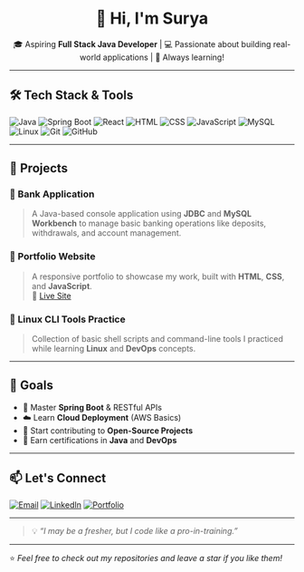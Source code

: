 <h1 align="center">👋 Hi, I'm Surya</h1>

<p align="center">
🎓 Aspiring <strong>Full Stack Java Developer</strong> | 💻 Passionate about building real-world applications | 🚀 Always learning!
</p>

---

## 🛠️ Tech Stack & Tools

![Java](https://img.shields.io/badge/-Java-007396?style=flat&logo=java&logoColor=white)
![Spring Boot](https://img.shields.io/badge/-SpringBoot-6DB33F?style=flat&logo=springboot&logoColor=white)
![React](https://img.shields.io/badge/-React-61DAFB?style=flat&logo=react&logoColor=black)
![HTML](https://img.shields.io/badge/-HTML5-E34F26?style=flat&logo=html5&logoColor=white)
![CSS](https://img.shields.io/badge/-CSS3-1572B6?style=flat&logo=css3)
![JavaScript](https://img.shields.io/badge/-JavaScript-F7DF1E?style=flat&logo=javascript&logoColor=black)
![MySQL](https://img.shields.io/badge/-MySQL-4479A1?style=flat&logo=mysql&logoColor=white)
![Linux](https://img.shields.io/badge/-Linux-FCC624?style=flat&logo=linux&logoColor=black)
![Git](https://img.shields.io/badge/-Git-F05032?style=flat&logo=git&logoColor=white)
![GitHub](https://img.shields.io/badge/-GitHub-181717?style=flat&logo=github)

---

## 💼 Projects

### 🔹 Bank Application
> A Java-based console application using **JDBC** and **MySQL Workbench** to manage basic banking operations like deposits, withdrawals, and account management.

### 🔹 Portfolio Website
> A responsive portfolio to showcase my work, built with **HTML**, **CSS**, and **JavaScript**.  
🔗 [Live Site](https://suryaportfolio-iota.vercel.app/)

### 🔹 Linux CLI Tools Practice
> Collection of basic shell scripts and command-line tools I practiced while learning **Linux** and **DevOps** concepts.

---

## 🎯 Goals

- 📘 Master **Spring Boot** & RESTful APIs  
- ☁️ Learn **Cloud Deployment** (AWS Basics)  
- 🤝 Start contributing to **Open-Source Projects**  
- 📜 Earn certifications in **Java** and **DevOps**

---

## 📫 Let's Connect

[![Email](https://img.shields.io/badge/Email-sxrya007@gmail.com-red?style=flat&logo=gmail&logoColor=white)](mailto:sxrya007@gmail.com)
[![LinkedIn](https://img.shields.io/badge/LinkedIn-blue?style=flat&logo=linkedin&logoColor=white)](https://www.linkedin.com/in/surya-b-in/)
[![Portfolio](https://img.shields.io/badge/Portfolio-View-green?style=flat)](https://suryaportfolio-iota.vercel.app/)


---

> 💡 *“I may be a fresher, but I code like a pro-in-training.”*

---

⭐️ _Feel free to check out my repositories and leave a star if you like them!_
